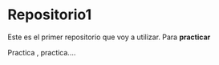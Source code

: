 # Repositorio1
Este es el primer repositorio que voy a utilizar.
Para **practicar**

Practica , practica.... 
